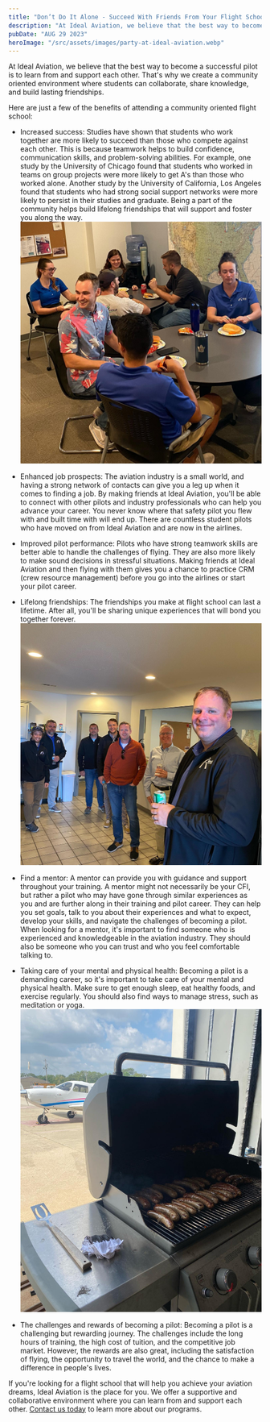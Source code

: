 ```yaml
---
title: "Don’t Do It Alone - Succeed With Friends From Your Flight School"
description: "At Ideal Aviation, we believe that the best way to become a successful pilot is to learn from and support each other. That's why we create a community oriented environment where students can collaborate, share knowledge, and build lasting friendships."
pubDate: "AUG 29 2023"
heroImage: "/src/assets/images/party-at-ideal-aviation.webp"
---
```


At Ideal Aviation, we believe that the best way to become a successful pilot is to learn from and support each other. That's why we create a community oriented environment where students can collaborate, share knowledge, and build lasting friendships.

Here are just a few of the benefits of attending a community oriented flight school:

- Increased success: Studies have shown that students who work together are more likely to succeed than those who compete against each other. This is because teamwork helps to build confidence, communication skills, and problem-solving abilities. For example, one study by the University of Chicago found that students who worked in teams on group projects were more likely to get A's than those who worked alone. Another study by the University of California, Los Angeles found that students who had strong social support networks were more likely to persist in their studies and graduate. Being a part of the community helps build lifelong friendships that will support and foster you along the way.
  ![Ideal Community](../../assets/images/ideal-community-1.jpg)

- Enhanced job prospects: The aviation industry is a small world, and having a strong network of contacts can give you a leg up when it comes to finding a job. By making friends at Ideal Aviation, you'll be able to connect with other pilots and industry professionals who can help you advance your career. You never know where that safety pilot you flew with and built time with will end up. There are countless student pilots who have moved on from Ideal Aviation and are now in the airlines.

- Improved pilot performance: Pilots who have strong teamwork skills are better able to handle the challenges of flying. They are also more likely to make sound decisions in stressful situations. Making friends at Ideal Aviation and then flying with them gives you a chance to practice CRM (crew resource management) before you go into the airlines or start your pilot career.

- Lifelong friendships: The friendships you make at flight school can last a lifetime. After all, you'll be sharing unique experiences that will bond you together forever.
  ![Ideal Community](../../assets/images/ideal-community-2.jpg)

- Find a mentor: A mentor can provide you with guidance and support throughout your training. A mentor might not necessarily be your CFI, but rather a pilot who may have gone through similar experiences as you and are further along in their training and pilot career. They can help you set goals, talk to you about their experiences and what to expect, develop your skills, and navigate the challenges of becoming a pilot. When looking for a mentor, it's important to find someone who is experienced and knowledgeable in the aviation industry. They should also be someone who you can trust and who you feel comfortable talking to.

- Taking care of your mental and physical health: Becoming a pilot is a demanding career, so it's important to take care of your mental and physical health. Make sure to get enough sleep, eat healthy foods, and exercise regularly. You should also find ways to manage stress, such as meditation or yoga.
  ![Ideal Community](../../assets/images/ideal-community-3.jpg)

- The challenges and rewards of becoming a pilot: Becoming a pilot is a challenging but rewarding journey. The challenges include the long hours of training, the high cost of tuition, and the competitive job market. However, the rewards are also great, including the satisfaction of flying, the opportunity to travel the world, and the chance to make a difference in people's lives.

If you're looking for a flight school that will help you achieve your aviation dreams, Ideal Aviation is the place for you. We offer a supportive and collaborative environment where you can learn from and support each other. [Contact us today](https://idealaviationstl.com/contact) to learn more about our programs.
